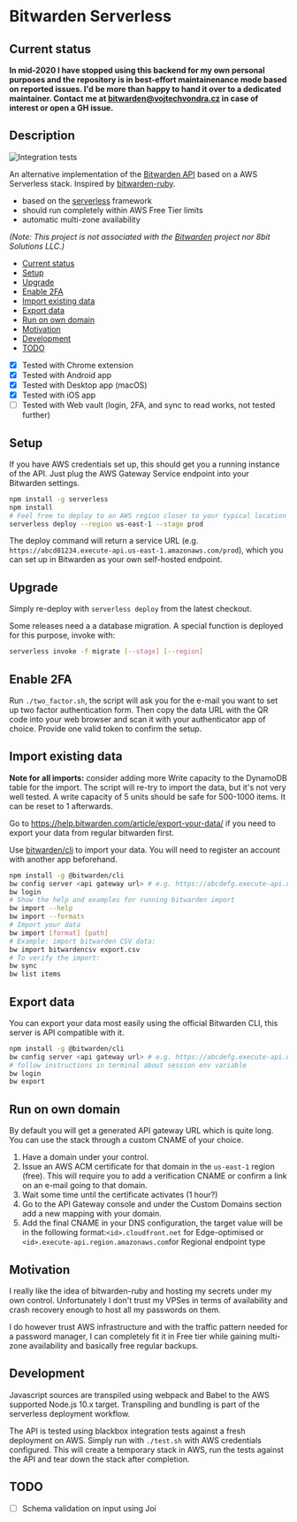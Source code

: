 # Bitwarden Serverless


## Current status

**In mid-2020 I have stopped using this backend for my own personal purposes and the repository is in best-effort maintainenance mode based on reported issues. I'd be more than happy to hand it over to a dedicated maintainer. Contact me at <bitwarden@vojtechvondra.cz> in case of interest or open a GH issue.**

## Description

![Integration tests](https://github.com/vvondra/bitwarden-serverless/workflows/Integration%20tests/badge.svg?branch=master)

An alternative implementation of the [Bitwarden API](https://github.com/bitwarden/core) based on a AWS Serverless stack. Inspired by [bitwarden-ruby](https://github.com/jcs/bitwarden-ruby).

  - based on the [serverless](https://serverless.com/) framework
  - should run completely within AWS Free Tier limits
  - automatic multi-zone availability

*(Note: This project is not associated with the [Bitwarden](https://bitwarden.com/) project nor 8bit Solutions LLC.)*

  * [Current status](#current-status)
  * [Setup](#setup)
  * [Upgrade](#upgrade)
  * [Enable 2FA](#enable-2fa)
  * [Import existing data](#import-existing-data)
  * [Export data](#export-data)
  * [Run on own domain](#run-on-own-domain)
  * [Motivation](#motivation)
  * [Development](#development)
  * [TODO](#todo)

- [x] Tested with Chrome extension
- [x] Tested with Android app
- [x] Tested with Desktop app (macOS)
- [x] Tested with iOS app
- [ ] Tested with Web vault (login, 2FA, and sync to read works, not tested further)

## Setup

If you have AWS credentials set up, this should get you a running instance of the API. Just plug the AWS Gateway Service endpoint into your Bitwarden settings.

```bash
npm install -g serverless
npm install
# Feel free to deploy to an AWS region closer to your typical location
serverless deploy --region us-east-1 --stage prod
```

The deploy command will return a service URL (e.g. `https://abcd01234.execute-api.us-east-1.amazonaws.com/prod`), which you can set up in Bitwarden as your own self-hosted endpoint.

## Upgrade

Simply re-deploy with `serverless deploy` from the latest checkout.

Some releases need a a database migration. A special function is deployed for this purpose, invoke with:
```bash
serverless invoke -f migrate [--stage] [--region]
```

## Enable 2FA

Run `./two_factor.sh`, the script will ask you for the e-mail you want to set up two factor authentication form. Then copy the data URL with the QR code into your web browser and scan it with your authenticator app of choice. Provide one valid token to confirm the setup.

## Import existing data

**Note for all imports:** consider adding more Write capacity to the DynamoDB table for the import. The script will re-try to import the data, but it's not very well tested. A write capacity of 5 units should be safe for 500-1000 items. It can be reset to 1 afterwards.

Go to https://help.bitwarden.com/article/export-your-data/ if you need to export your data from regular bitwarden first.

Use [bitwarden/cli](https://github.com/bitwarden/cli) to import your data.  You will need to register an account with another app beforehand.

```bash
npm install -g @bitwarden/cli
bw config server <api gateway url> # e.g. https://abcdefg.execute-api.us-east-1.amazonaws.com/prod/
bw login
# Show the help and examples for running bitwarden import
bw import --help
bw import --formats
# Import your data
bw import [format] [path]
# Example: import bitwarden CSV data:
bw import bitwardencsv export.csv
# To verify the import:
bw sync
bw list items
```

## Export data

You can export your data most easily using the official Bitwarden CLI, this server is API compatible with it.

```bash
npm install -g @bitwarden/cli
bw config server <api gateway url> # e.g. https://abcdefg.execute-api.us-east-1.amazonaws.com/prod/
# follow instructions in terminal about session env variable
bw login
bw export
```

## Run on own domain

By default you will get a generated API gateway URL which is quite long. You can use the stack through a custom CNAME of your choice.

1. Have a domain under your control.
1. Issue an AWS ACM certificate for that domain in the `us-east-1` region (free). This will require you to add a verification CNAME or confirm a link on an e-mail going to that domain.
1. Wait some time until the certificate activates (1 hour?)
1. Go to the API Gateway console and under the Custom Domains section add a new mapping with your domain.
1. Add the final CNAME in your DNS configuration, the target value will be in the following format:`<id>.cloudfront.net` for Edge-optimised or `<id>.execute-api.region.amazonaws.com`for Regional endpoint type

## Motivation

I really like the idea of bitwarden-ruby and hosting my secrets under my own control. Unfortunately I don't trust my VPSes in terms of availability and crash recovery enough to host all my passwords on them.

I do however trust AWS infrastructure and with the traffic pattern needed for a password manager, I can completely fit it in Free tier while gaining multi-zone availability and basically free regular backups.

## Development

Javascript sources are transpiled using webpack and Babel to the AWS supported Node.js 10.x target. Transpiling and bundling is part of the serverless deployment workflow.

The API is tested using blackbox integration tests against a fresh deployment on AWS. Simply run with `./test.sh` with AWS credentials configured. This will create a temporary stack in AWS, run the tests against the API and tear down the stack after completion.

## TODO

- [ ] Schema validation on input using Joi
